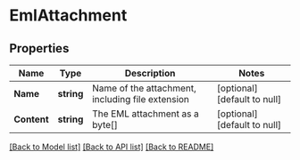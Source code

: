 # EmlAttachment

## Properties
Name | Type | Description | Notes
------------ | ------------- | ------------- | -------------
**Name** | **string** | Name of the attachment, including file extension | [optional] [default to null]
**Content** | **string** | The EML attachment as a byte[] | [optional] [default to null]

[[Back to Model list]](../README.md#documentation-for-models) [[Back to API list]](../README.md#documentation-for-api-endpoints) [[Back to README]](../README.md)


